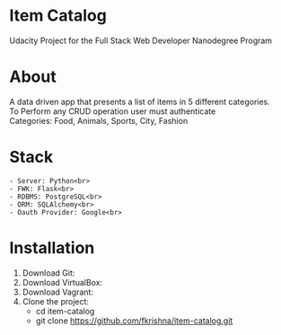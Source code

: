 # Item Catalog
Udacity Project for the Full Stack Web Developer Nanodegree Program

# About
A data driven app that presents a list of items in 5 different categories.<br>
To Perform any CRUD operation user must authenticate<br>
Categories: Food, Animals, Sports, City, Fashion
# Stack
	- Server: Python<br>
	- FWK: Flask<br>
	- RDBMS: PostgreSQL<br>
	- ORM: SQLAlchemy<br>
	- Oauth Provider: Google<br>
# Installation
1. Download Git:
2. Download VirtualBox:
3. Download Vagrant:
4. Clone the project:
	- cd item-catalog 
	- git clone https://github.com/fkrishna/item-catalog.git
